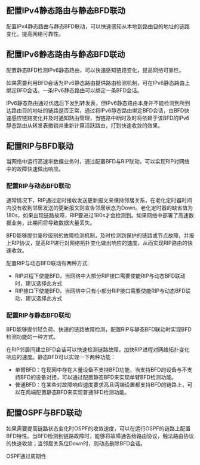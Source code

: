 ## 配置IPv4静态路由与静态BFD联动
  配置IPv4静态路由与静态BFD联动，可以快速感知从本地到路由目的地址的链路变化，提高网络可靠性。

## 配置IPv6静态路由与静态BFD联动
  配置静态BFD检测IPv6静态路由，可以快速感知链路变化，提高网络可靠性。

  如果需要利用BFD会话为IPv6静态路由提供路由检测机制，可在IPv6静态路由上绑定BFD会话。一条IPv6静态路由可以绑定一条BFD会话。

  IPv6静态路由通过优选后下发到转发表，但IPv6静态路由本身并不能检测到所到达路由目的地址的链路是否正常，通过将IPv6静态路由绑定BFD会话，由BFD快速感应链路变化并及时通知路由管理，当链路中断时及时将依赖于该BFD的IPv6静态路由从转发表撤销并重新计算活跃路由，打到快速收敛的效果。

## 配置RIP与BFD联动
  当网络中运行高速率数据业务时，通过配置BFD与RIP联动，可以实现RIP对网络中的故障快速做出响应。

### 配置RIP与动态BFD联动
  通常情况下，RIP通过定时接收发送更新报文来保持邻居关系，在老化定时器时间内没有收到邻居发送的更新报文则宣告邻居状态为Down。老化定时器的缺省值为180s，如果出现链路故障，RIP要进过180s才会检测到。如果网络中部署了高速数据业务，此期间将导致数据大量丢失。

  BFD能够提供毫秒级别的故障检测机制，及时检测到保护的链路或节点故障，并报上RIP协议，提高RIP进行对网络拓扑变化做出响应的速度，从而实现RIP路由的快速收敛。

  配置RIP与动态BFD联动有两种方式:
  * RIP进程下使能BFD，当网络中大部分RIP接口需要使能RIP与动态BFD联动时，建议选择此方式
  * RIP接口下使能BFD，当网络中只有小部分RIP接口需要使能RIP与动态BFD联动，建议选择此方式

### 配置RIP与静态BFD联动
  BFD能够提供轻负荷、快速的链路故障检测，配置RIP与静态BFD联动时实现BFD检测功能的一种方式。

  在RIP邻居间建立BFD会话可以快速检测链路故障，加快RIP进程对网络拓扑变化响应的速度。静态BFD可以实现一下两种功能：
  * 单臂BFD：在现网中存在大量设备不支持BFD功能，当支持BFD的设备与不支持BFD的设备对接，可以通过配置静态BFD来实现单臂BFD检测功能。
  * 普通BFD：在某些对故障响应速度要求高且两端设置都支持BFD的链路上，可以在两端配置静态BFD来实现普通BFD检测功能。

## 配置OSPF与BFD联动
  如果需要提高链路状态变化时OSPF的收敛速度，可以在运行OSPF的链路上配置BFD特性。当BFD检测到链路故障时，能够将故障通告给路由协议，触法路由协议的快速收敛；当邻居关系位Down时，则动态删除BFD会话。

  OSPF通过周期性
